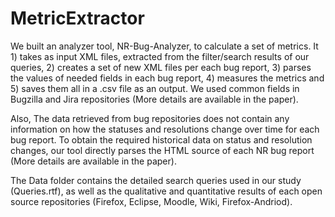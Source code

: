 MetricExtractor
========

We built an analyzer tool, NR-Bug-Analyzer, to calculate a set of metrics. It 1) takes as input XML files, extracted from the filter/search results of our queries, 2) creates a set of new XML files per each bug report, 3) parses the values of needed fields in each bug report, 4) measures the metrics and 5) saves them all in a .csv file as an output. We used common fields in Bugzilla and Jira repositories (More details are available in the paper).

Also, The data retrieved from bug repositories does not contain any information on how the statuses and resolutions change over time for each bug report. To obtain the required historical data on status and resolution changes, our tool directly parses the HTML source of each NR bug report (More details are available in the paper).

The Data folder contains the detailed search queries used in our study (Queries.rtf), as well as the qualitative and quantitative results of each open source repositories (Firefox, Eclipse, Moodle, Wiki, Firefox-Andriod).

